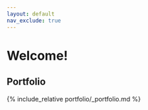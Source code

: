 ```yaml
---
layout: default 
nav_exclude: true
---
```


# Welcome!

## Portfolio

{% include_relative portfolio/_portfolio.md %}